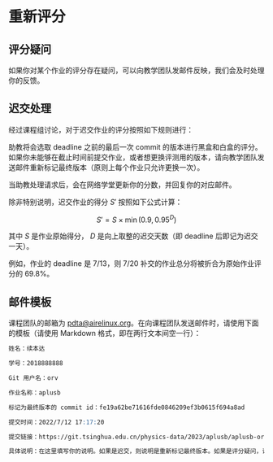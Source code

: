 # 重新评分

## 评分疑问

如果你对某个作业的评分存在疑问，可以向教学团队发邮件反映，我们会及时处理你的反馈。

## 迟交处理

经过课程组讨论，对于迟交作业的评分按照如下规则进行：

助教将会选取 deadline 之前的最后一次 commit 的版本进行黑盒和白盒的评分。如果你未能够在截止时间前提交作业，或者想更换评测用的版本，请向教学团队发送邮件重新标记最终版本（原则上每个作业只允许更换一次）。

当助教处理请求后，会在网络学堂更新你的分数，并回复你的对应邮件。

除非特别说明，迟交作业的得分 $S'$ 按照如下公式计算：

$$ S' = S \times \min(0.9, 0.95^D) $$

其中 $S$ 是作业原始得分， $D$ 是向上取整的迟交天数（即 deadline 后即记为迟交一天）。

例如，作业的 deadline 是 7/13，则 7/20 补交的作业总分将被折合为原始作业评分的 $69.8\%$。

## 邮件模板

课程团队的邮箱为 <pdta@airelinux.org>。在向课程团队发送邮件时，请使用下面的模板（请使用 Markdown 格式，即在两行文本间空一行）：

```markdown
姓名：续本达

学号：2018888888

Git 用户名：orv

作业名称：aplusb

标记为最终版本的 commit id：fe19a62be71616fde0846209ef3b0615f694a8ad

提交时间：2022/7/12 17:17:20

提交链接：https://git.tsinghua.edu.cn/physics-data/2023/aplusb/aplusb-orv/-/commit/fe19a62be71616fde0846209ef3b0615f694a8ad

具体说明：在这里填写你的说明。如果是迟交，则说明是重新标记最终版本。如果是评分疑问，请写具体的内容（如黑盒/白盒）。
```
